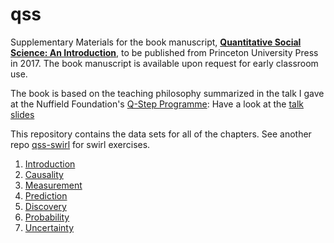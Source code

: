 # qss
Supplementary Materials for the book manuscript, **[Quantitative Social Science: An Introduction](http://press.princeton.edu/titles/11025.html)**, to be published from Princeton University Press in 2017. The book manuscript is available upon request for early classroom use.

The book is based on the teaching philosophy summarized in the talk I gave at the Nuffield Foundation's [Q-Step Programme](http://www.nuffieldfoundation.org/q-step): Have a look at the [talk slides](http://imai.princeton.edu/talk/files/Q-Step15.pdf)

This repository contains the data sets for all of the chapters.  See another repo [qss-swirl](../../../qss-swirl) for swirl exercises.

1. [Introduction](INTRO)
2. [Causality](CAUSALITY)
3. [Measurement](MEASUREMENT)
4. [Prediction](PREDICTION)
5. [Discovery](DISCOVERY)
6. [Probability](PROBABILITY)
7. [Uncertainty](UNCERTAINTY)

